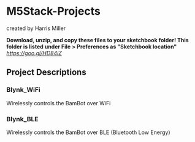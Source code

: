 # M5Stack-Projects
created by Harris Miller

**Download, unzip, and copy these files to your sketchbook folder! This folder is listed under File > Preferences as "Sketchbook location"**
*https://goo.gl/HD84iZ*

## Project Descriptions
### Blynk_WiFi
Wirelessly controls the BamBot over WiFi

### Blynk_BLE
Wirelessly controls the BamBot over BLE (Bluetooth Low Energy)
